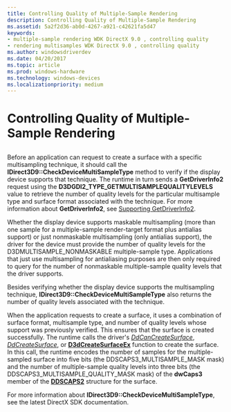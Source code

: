 ```yaml
---
title: Controlling Quality of Multiple-Sample Rendering
description: Controlling Quality of Multiple-Sample Rendering
ms.assetid: 5a2f2d36-ab0d-4267-a921-c42621fa5d47
keywords:
- multiple-sample rendering WDK DirectX 9.0 , controlling quality
- rendering multisamples WDK DirectX 9.0 , controlling quality
ms.author: windowsdriverdev
ms.date: 04/20/2017
ms.topic: article
ms.prod: windows-hardware
ms.technology: windows-devices
ms.localizationpriority: medium
---
```


# Controlling Quality of Multiple-Sample Rendering


## <span id="ddk_controlling_quality_of_multiple_sample_rendering_gg"></span><span id="DDK_CONTROLLING_QUALITY_OF_MULTIPLE_SAMPLE_RENDERING_GG"></span>


Before an application can request to create a surface with a specific multisampling technique, it should call the **IDirect3D9::CheckDeviceMultiSampleType** method to verify if the display device supports that technique. The runtime in turn sends a **GetDriverInfo2** request using the **D3DGDI2\_TYPE\_GETMULTISAMPLEQUALITYLEVELS** value to retrieve the number of quality levels for the particular multisample type and surface format associated with the technique. For more information about **GetDriverInfo2**, see [Supporting GetDriverInfo2](supporting-getdriverinfo2.md).

Whether the display device supports maskable multisampling (more than one sample for a multiple-sample render-target format plus antialias support) or just nonmaskable multisampling (only antialias support), the driver for the device must provide the number of quality levels for the D3DMULTISAMPLE\_NONMASKABLE multiple-sample type. Applications that just use multisampling for antialiasing purposes are then only required to query for the number of nonmaskable multiple-sample quality levels that the driver supports.

Besides verifying whether the display device supports the multisampling technique, **IDirect3D9::CheckDeviceMultiSampleType** also returns the number of quality levels associated with the technique.

When the application requests to create a surface, it uses a combination of surface format, multisample type, and number of quality levels whose support was previously verified. This ensures that the surface is created successfully. The runtime calls the driver's [*DdCanCreateSurface*](https://msdn.microsoft.com/library/windows/hardware/ff549213), [*DdCreateSurface*](https://msdn.microsoft.com/library/windows/hardware/ff549263), or [**D3dCreateSurfaceEx**](https://msdn.microsoft.com/library/windows/hardware/ff542840) function to create the surface. In this call, the runtime encodes the number of samples for the multiple-sampled surface into five bits (the DDSCAPS3\_MULTISAMPLE\_MASK mask) and the number of multiple-sample quality levels into three bits (the DDSCAPS3\_MULTISAMPLE\_QUALITY\_MASK mask) of the **dwCaps3** member of the [**DDSCAPS2**](https://msdn.microsoft.com/library/windows/hardware/ff550292) structure for the surface.

For more information about **IDirect3D9::CheckDeviceMultiSampleType**, see the latest DirectX SDK documentation.

 

 





